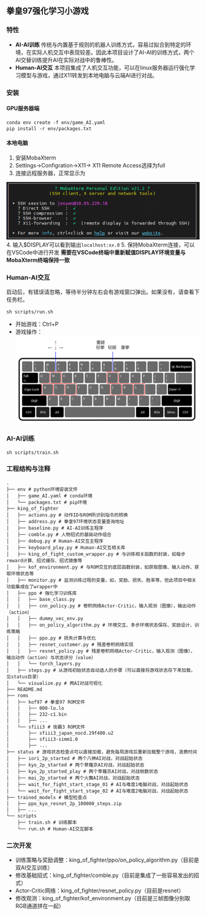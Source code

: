 ## 拳皇97强化学习小游戏

### 特性

+ **AI-AI训练** 传统与内置基于规则的机器人训练方式，容易过拟合到特定的环境，在实际人机交互中表现较差。因此本项目设计了AI-AI的训练方式，两个AI交替训练提升AI在实际对战中的鲁棒性。
+ **Human-AI交互** 本项目集成了人机交互功能，可以在linux服务器运行强化学习模型与游戏，通过X11转发到本地电脑与云端AI进行对战。

### 安装
#### GPU服务器端
```
conda env create -f env/game_AI.yaml
pip install -r env/packages.txt
```
#### 本地电脑
1. 安装MobaXterm
2. Settings->Configration->X11-> X11 Remote Access选择为full
3. 连接远程服务器，正常显示为

![](figures/xmoba.png)
4. 输入$DISPLAY可以看到输出```localhost:xx.0```
5. 保持MobaXterm连接，可以在VSCode中进行开发
**需要在VSCode终端中重新赋值DISPLAY环境变量与MobaXterm终端保持一致**


### Human-AI交互
启动后，有错误请忽略，等待半分钟左右会有游戏窗口弹出。如果没有，请查看下任务栏。
```
sh scripts/run.sh
```
+ 开始游戏：Ctrl+P
+ 游戏操作：
![](figures/opt.png)

### AI-AI训练
```
sh scripts/train.sh
```

### 工程结构与注释

```
.
├── env # python环境安装文件
│   ├── game_AI.yaml # conda环境
│   └── packages.txt # pip环境
├── king_of_fighter
│   ├── actions.py # 动作ID与ROM所识别指令的转换
│   ├── address.py # 拳皇97环境状态变量查询地址
│   ├── baseline.py # AI-AI训练主程序
│   ├── comble.py # 人物招式的基础动作组合
│   ├── debug.py # Human-AI交互主程序
│   ├── keyboard_play.py # Human-AI交互相关库
│   ├── king_of_fight_custom_wrapper.py # 与训练相关函数的封装，如每步reward计算、招式缓存、招式镜像等
│   ├── kof_environment.py # 与ROM交互的底层函数封装，如获取图像、输入动作、获取环境状态等
│   ├── monitor.py # 监测训练过程的变量，如，奖励、损失、胜率等，但此项目中相关功能集成在了wrapper中
│   ├── ppo # 强化学习训练库
│   │   ├── base_class.py
│   │   ├── cnn_policy.py # 卷积网络Actor-Critic，输入观测（图像），输出动作（action）
│   │   ├── dummy_vec_env.py
│   │   ├── on_policy_algorithm.py # 环境交互、多步环境状态保存、奖励设计、训练策略
│   │   ├── ppo.py # 损失计算与优化
│   │   ├── resnet_customer.py # 残差卷积网络实现
│   │   ├── resnet_policy.py # 残差卷积网络Actor-Critic，输入观测（图像），输出动作（action）与状态评分（value）
│   │   └── torch_layers.py
│   ├── steps.py # 从游戏初始状态自动选人的步骤（可以直接将游戏状态存下来加载，见status目录）
│   └── visualize.py # 两AI对战可视化
├── README.md
├── roms
│   ├── kof97 # 拳皇97 ROM文件
│   │   ├── 000-lo.lo
│   │   ├── 232-c1.bin
│   │   ├── ...
│   └── sfiii3 # 街霸3 ROM文件
│       ├── sfiii3_japan_nocd.29f400.u2
│       ├── sfiii3-simm1.0
│       ├── ...
├── status # 游戏状态检查点可以直接加载，避免每局游戏后重新加载整个游戏，浪费时间
│   ├── iori_2p_started # 两个八神AI对战，对战起始状态
│   ├── kyo_2p_started # 两个草薙京AI对战，对战起始状态
│   ├── kyo_2p_started_play # 两个草薙京AI对战，对战倒数状态
│   ├── mai_2p_started # 两个火舞AI对战，对战起始状态
│   ├── wait_for_fight_start_stage_01 # AI与难度1电脑对战，对战起始状态
│   └── wait_for_fight_start_stage_02 # AI与难度2电脑对战，对战起始状态
├── trained_models # 模型检查点
│   ├── ppo_kyo_resnet_2p_100000_steps.zip
│   ├── ...
└── scripts
    ├── train.sh # 训练脚本
    └── run.sh # Human-AI交互脚本
```

### 二次开发

+ 训练策略与奖励调整：king_of_fighter/ppo/on_policy_algorithm.py（目前是双AI交互训练）
+ 修改基础招式：king_of_fighter/comble.py（目前是集成了一些容易发出的招式）
+ Actor-Critic网络：king_of_fighter/resnet_policy.py（目前是resnet）
+ 修改观测：king_of_fighter/kof_environment.py（目前是三帧图像分别取RGB通道拼在一起）